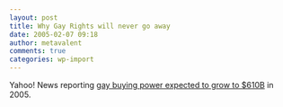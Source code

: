 ```yaml
---
layout: post
title: Why Gay Rights will never go away
date: 2005-02-07 09:18
author: metavalent
comments: true
categories: wp-import
---
```

Yahoo! News reporting <a href="https://news.yahoo.com/news?tmpl=story&amp;u=/po/20050202/co_po/gaybuyingpowerexpectedtogrowin2005">gay buying power expected to grow to $610B</a> in 2005.

